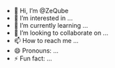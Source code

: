 - 👋 Hi, I’m @ZeQube
- 👀 I’m interested in ...
- 🌱 I’m currently learning ...
- 💞️ I’m looking to collaborate on ...
- 📫 How to reach me ...
- 😄 Pronouns: ...
- ⚡ Fun fact: ...

<!---
ZeQube/ZeQube is a ✨ special ✨ repository because its `README.md` (this file) appears on your GitHub profile.
You can click the Preview link to take a look at your changes.
--->
